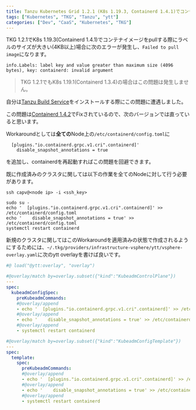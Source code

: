 ```yaml
---
title: Tanzu Kubernetes Grid 1.2.1 (K8s 1.19.3, Containerd 1.4.1)でコンテナイメージのlabelサイズが4KB以上の場合にpullできない問題のworkaroundメモ
tags: ["Kubernetes", "TKG", "Tanzu", "ytt"]
categories: ["Dev", "CaaS", "Kubernetes", "TKG"]
---
```


TKG 1.2.1でK8s 1.19.3(Containerd 1.4.1)でコンテナイメージをpullする際にラベルのサイズが大きい(4KB以上)場合に次のエラーが発生し、`Failed to pull image`になります。

```
info.Labels: label key and value greater than maximum size (4096 bytes), key: containerd: invalid argument
```

> TKG 1.2.1でもK8s 1.19.1(Containerd 1.3.4)の場合はこの問題は発生しません。

自分は[Tanzu Build Service](https://network.pivotal.io/products/build-service)をインストールする際にこの問題に遭遇しました。

この問題は[Containerd 1.4.2](https://github.com/containerd/containerd/releases/tag/v1.4.2)でFixされているので、次のバージョンでは直っていると思います。

Workaroundとしては**全ての**Node上の`/etc/containerd/config.toml`に

```
  [plugins."io.containerd.grpc.v1.cri".containerd]'
    disable_snapshot_annotations = true
```

を追加し、containerdを再起動すればこの問題を回避できます。

既に作成済みのクラスタに関しては以下の作業を全てのNodeに対して行う必要があります。

```
ssh capv@<node ip> -i <ssh_key>

sudo su -
echo '  [plugins."io.containerd.grpc.v1.cri".containerd]' >> /etc/containerd/config.toml
echo '    disable_snapshot_annotations = true' >> /etc/containerd/config.toml
systemctl restart containerd
```


新規のクラスタに関してはこのWorkaroundを適用済みの状態で作成されるようにするためには、`~/.tkg/providers/infrastructure-vsphere/ytt/vsphere-overlay.yaml`に次のytt overlayを書けば良いです。

```yaml
#@ load("@ytt:overlay", "overlay")

#@overlay/match by=overlay.subset({"kind":"KubeadmControlPlane"})
---
spec:
  kubeadmConfigSpec:
    preKubeadmCommands:
    #@overlay/append
    - echo '  [plugins."io.containerd.grpc.v1.cri".containerd]' >> /etc/containerd/config.toml
    #@overlay/append
    - echo '    disable_snapshot_annotations = true' >> /etc/containerd/config.toml
    #@overlay/append
    - systemctl restart containerd

#@overlay/match by=overlay.subset({"kind":"KubeadmConfigTemplate"})
---
spec:
  template:
    spec:
      preKubeadmCommands:
      #@overlay/append
      - echo '  [plugins."io.containerd.grpc.v1.cri".containerd]' >> /etc/containerd/config.toml
      #@overlay/append
      - echo '    disable_snapshot_annotations = true' >> /etc/containerd/config.toml
      #@overlay/append
      - systemctl restart containerd
```